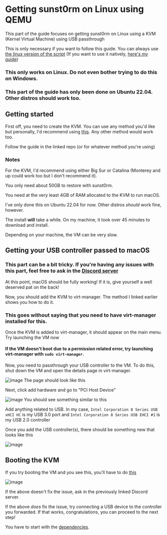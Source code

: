 # Getting sunst0rm on Linux using QEMU

This part of the guide focuses on getting sunst0rm on Linux using a KVM (Kernel Virtual Machine) using USB passthrough

This is only necessary if you want to follow this guide. You can always use [the linux version of the script](https://github.com/MCApollo/sunst0rm) (If you want to use it natively, [here's my guide](https://github.com/afastaudir8/sunst0rm-guide-linux))    

### This only works on Linux. Do not even bother trying to do this on Windows.

### This part of the guide has only been done on Ubuntu 22.04. Other distros should work too.



## Getting started

First off, you need to create the KVM. You can use any method you'd like but personally, I'd recommend using [this](https://github.com/kholia/OSX-KVM). Any other method would work too.

Follow the guide in the linked repo (or for whatever method you're using)

### Notes
For the KVM, I'd recommend using either Big Sur or Catalina (Monterey and up could work too but I don't recommend it).

You only need about 50GB to restore with sunst0rm.

You need at the very least 4GB of RAM allocated to the KVM to run macOS.

I've only done this on Ubuntu 22.04 for now. Other distros *should* work fine, however.

The install **will** take a while. On my machine, it took over 45 minutes to download and install.

Depending on your machine, the VM can be very slow.

## Getting your USB controller passed to macOS

### This part can be a bit tricky. If you're having any issues with this part, feel free to ask in the [Discord server](https://discord.gg/TqVH6NBwS3)

At this point, macOS should be fully working! If it is, give yourself a well deserved pat on the back!

Now, you should add the KVM to virt-manager. The method I linked earlier shows you how to do it.

### This goes without saying that you need to have virt-manager installed for this.

Once the KVM is added to virt-manager, it should appear on the main menu. Try launching the VM now

#### If the VM doesn't boot due to a permission related error, try launching virt-manager with `sudo virt-manager`.

Now, you need to passthrough your USB controller to the VM. To do this, shut down the VM and open the details page in virt-manager.

![image](https://user-images.githubusercontent.com/45905959/198859377-70c9df94-ce47-4b39-82fa-326d1a7b0b5a.png)
The page should look like this 

Next, click add hardware and go to "PCI Host Device"

![image](https://user-images.githubusercontent.com/45905959/198859403-5bebabfb-87cf-4ad2-bde6-7db3292056b4.png)
You should see something similar to this

Add anything related to USB. In my case, `Intel Corporation 8 Series USB xHCI HC` is my USB 3.0 port and `Intel Corporation 8 Series USB EHCI #1` is my USB 2.0 controller

Once you add the USB controller(s), there should be something new that looks like this 

![image](https://user-images.githubusercontent.com/45905959/198860052-08dded3e-560c-4843-852f-33293addfb05.png)

## Booting the KVM
If you try booting the VM and you see this, you'll have to do [this](https://bit.ly/3DkkNqI)

![image](https://user-images.githubusercontent.com/45905959/198859967-57e8d530-df79-4d8a-8e31-d0f0ee35410e.png)

If the above doesn't fix the issue, ask in the previously linked Discord server.

If the above *does* fix the issue, try connecting a USB device to the controller you forwarded. If that works, congratulations, you can proceed to the next step!

You have to start with the [dependencies](docs/install/DEPENDENCIES.md).
